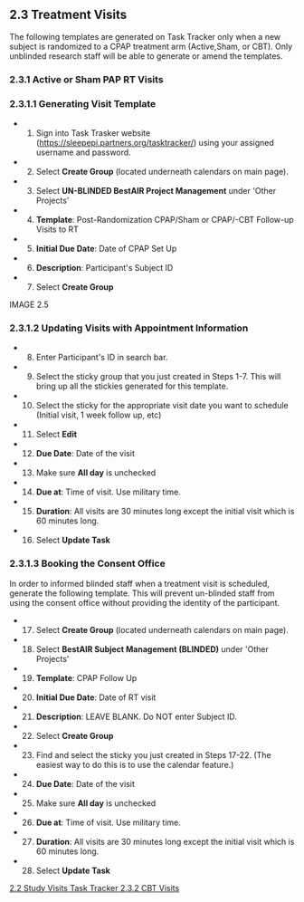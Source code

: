## 2.3 Treatment Visits

The following templates are generated on Task Tracker only when a new subject is randomized to a CPAP treatment arm (Active,Sham, or CBT).  Only unblinded  research staff will be able to generate or amend the templates.

### 2.3.1 Active or Sham PAP RT Visits

### 2.3.1.1 Generating Visit Template

* 1. Sign into Task Trasker website (https://sleepepi.partners.org/tasktracker/) using your assigned username and password.
* 2. Select **Create Group** (located underneath calendars on main page).
* 3. Select **UN-BLINDED BestAIR Project Management** under 'Other Projects'
* 4. **Template**: Post-Randomization CPAP/Sham or CPAP/-CBT Follow-up Visits to RT
* 5. **Initial Due Date**: Date of CPAP Set Up
* 6. **Description**: Participant's Subject ID
* 7. Select **Create Group**

IMAGE 2.5

### 2.3.1.2 Updating Visits with Appointment Information

* 8. Enter Participant's ID in search bar.
* 9. Select the sticky group that you just created in Steps 1-7.  This will bring up all the stickies generated for this template.
* 10. Select the sticky for the appropriate visit date you want to schedule (Initial visit, 1 week follow up, etc)
* 11. Select **Edit**
* 12. **Due Date**: Date of the visit
* 13. Make sure **All day** is unchecked
* 14. **Due at**: Time of visit.  Use military time.
* 15. **Duration**:  All visits are 30 minutes long except the initial visit which is 60 minutes long.
* 16. Select **Update Task**

### 2.3.1.3 Booking the Consent Office

In order to informed blinded staff when a treatment visit is scheduled, generate the following template.  This will prevent un-blinded staff from using the consent office without providing the identity of the participant.

* 17. Select **Create Group** (located underneath calendars on main page).
* 18. Select **BestAIR Subject Management (BLINDED)** under 'Other Projects'
* 19. **Template**: CPAP Follow Up
* 20. **Initial Due Date**: Date of RT visit
* 21. **Description**:  LEAVE BLANK.  Do NOT enter Subject ID.
* 22. Select **Create Group**
* 23. Find and select the sticky you just created in Steps 17-22. (The easiest way to do this is to use the calendar feature.)
* 24. **Due Date**: Date of the visit
* 25. Make sure **All day** is unchecked
* 26. **Due at**: Time of visit.  Use military time.
* 27. **Duration**:  All visits are 30 minutes long except the initial visit which is 60 minutes long.
* 28. Select **Update Task**


<div class="center">
<div class="btn-group">
  <a href=":pages_path:/manuals/task-tracker/2-02-study-visits.md" class="btn btn-default">
    <span class="glyphicon glyphicon-chevron-left"></span>
    2.2 Study Visits
  </a>

  <a href=":pages_path:/manuals/task-tracker" class="btn btn-default">
    <span class="glyphicon glyphicon-chevron-up"></span>
    Task Tracker
  </a>

  <a href=":pages_path:/manuals/task-tracker/2-03-02-cbt-visits.md" class="btn btn-success">
    2.3.2 CBT Visits
    <span class="glyphicon glyphicon-chevron-right"></span>
  </a>
</div>
</div>
